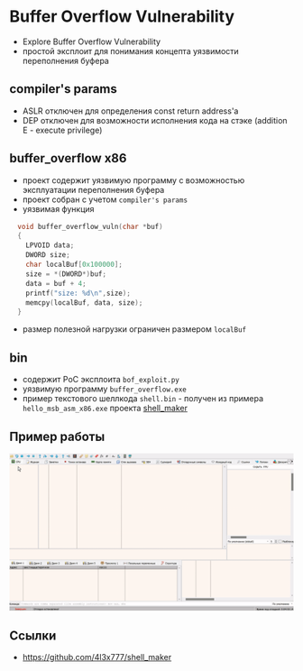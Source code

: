 # Buffer Overflow Vulnerability

+ Explore Buffer Overflow Vulnerability
+ простой эксплоит для понимания концепта уязвимости переполнения буфера

## compiler's params

+ ASLR отключен для определения const return address'a
+ DEP отключен для возможности исполнения кода на стэке (addition E - execute privilege)

## buffer_overflow x86

+ проект содержит уязвимую программу с возможностью эксплуатации переполнения буфера
+ проект собран с учетом `compiler's params`
+ уязвимая функция

```C++
  void buffer_overflow_vuln(char *buf)
  {
    LPVOID data;
    DWORD size;
    char localBuf[0x100000];
    size = *(DWORD*)buf;
    data = buf + 4;
    printf("size: %d\n",size);
    memcpy(localBuf, data, size);
  }
```

+ размер полезной нагрузки ограничен размером `localBuf`

## bin

+ содержит PoC эксплоита `bof_exploit.py`
+ уязвимую программу `buffer_overflow.exe`
+ пример текстового шеллкода `shell.bin` - получен из примера `hello_msb_asm_x86.exe` проекта [shell_maker](https://github.com/4l3x777/shell_maker)

## Пример работы

![alt text](/img/bof.gif)

## Ссылки

+ https://github.com/4l3x777/shell_maker
